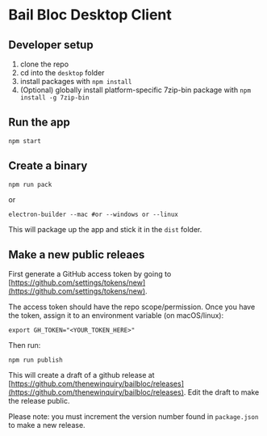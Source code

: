 # Bail Bloc Desktop Client

## Developer setup

1. clone the repo
2. cd into the `desktop` folder
3. install packages with `npm install`
4. (Optional) globally install platform-specific 7zip-bin package with `npm install -g 7zip-bin`

## Run the app

```
npm start
```

## Create a binary

```
npm run pack
```

or 

```
electron-builder --mac #or --windows or --linux
```

This will package up the app and stick it in the `dist` folder.

## Make a new public releaes

First generate a GitHub access token by going to [https://github.com/settings/tokens/new](https://github.com/settings/tokens/new).

The access token should have the repo scope/permission. Once you have the token, assign it to an environment variable (on macOS/linux):

```
export GH_TOKEN="<YOUR_TOKEN_HERE>"
```

Then run:

```
npm run publish
```

This will create a draft of a github release at [https://github.com/thenewinquiry/bailbloc/releases](https://github.com/thenewinquiry/bailbloc/releases). Edit the draft to make the release public.

Please note: you must increment the version number found in `package.json` to make a new release.
